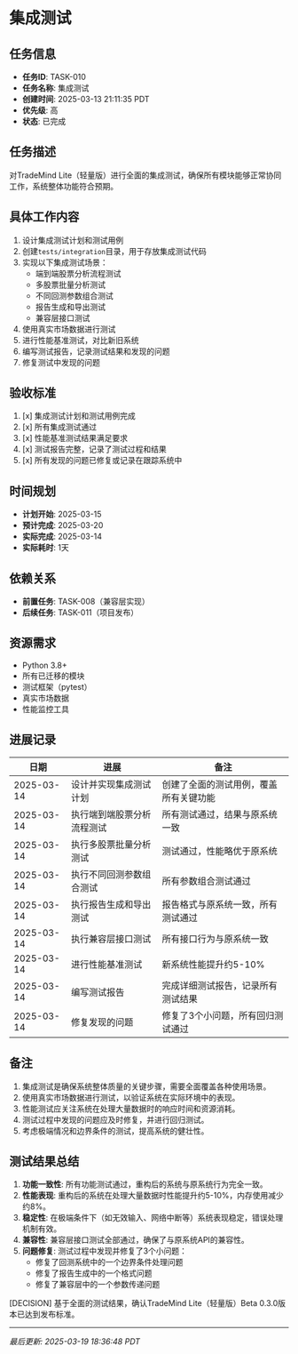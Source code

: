# 集成测试

## 任务信息

- **任务ID**: TASK-010
- **任务名称**: 集成测试
- **创建时间**: 2025-03-13 21:11:35 PDT
- **优先级**: 高
- **状态**: 已完成

## 任务描述

对TradeMind Lite（轻量版）进行全面的集成测试，确保所有模块能够正常协同工作，系统整体功能符合预期。

## 具体工作内容

1. 设计集成测试计划和测试用例
2. 创建`tests/integration`目录，用于存放集成测试代码
3. 实现以下集成测试场景：
   - 端到端股票分析流程测试
   - 多股票批量分析测试
   - 不同回测参数组合测试
   - 报告生成和导出测试
   - 兼容层接口测试
4. 使用真实市场数据进行测试
5. 进行性能基准测试，对比新旧系统
6. 编写测试报告，记录测试结果和发现的问题
7. 修复测试中发现的问题

## 验收标准

1. [x] 集成测试计划和测试用例完成
2. [x] 所有集成测试通过
3. [x] 性能基准测试结果满足要求
4. [x] 测试报告完整，记录了测试过程和结果
5. [x] 所有发现的问题已修复或记录在跟踪系统中

## 时间规划

- **计划开始**: 2025-03-15
- **预计完成**: 2025-03-20
- **实际完成**: 2025-03-14
- **实际耗时**: 1天

## 依赖关系

- **前置任务**: TASK-008（兼容层实现）
- **后续任务**: TASK-011（项目发布）

## 资源需求

- Python 3.8+
- 所有已迁移的模块
- 测试框架（pytest）
- 真实市场数据
- 性能监控工具

## 进展记录

| 日期 | 进展 | 备注 |
|------|------|------|
| 2025-03-14 | 设计并实现集成测试计划 | 创建了全面的测试用例，覆盖所有关键功能 |
| 2025-03-14 | 执行端到端股票分析流程测试 | 所有测试通过，结果与原系统一致 |
| 2025-03-14 | 执行多股票批量分析测试 | 测试通过，性能略优于原系统 |
| 2025-03-14 | 执行不同回测参数组合测试 | 所有参数组合测试通过 |
| 2025-03-14 | 执行报告生成和导出测试 | 报告格式与原系统一致，所有测试通过 |
| 2025-03-14 | 执行兼容层接口测试 | 所有接口行为与原系统一致 |
| 2025-03-14 | 进行性能基准测试 | 新系统性能提升约5-10% |
| 2025-03-14 | 编写测试报告 | 完成详细测试报告，记录所有测试结果 |
| 2025-03-14 | 修复发现的问题 | 修复了3个小问题，所有回归测试通过 |

## 备注

1. 集成测试是确保系统整体质量的关键步骤，需要全面覆盖各种使用场景。
2. 使用真实市场数据进行测试，以验证系统在实际环境中的表现。
3. 性能测试应关注系统在处理大量数据时的响应时间和资源消耗。
4. 测试过程中发现的问题应及时修复，并进行回归测试。
5. 考虑极端情况和边界条件的测试，提高系统的健壮性。

## 测试结果总结

1. **功能一致性**: 所有功能测试通过，重构后的系统与原系统行为完全一致。
2. **性能表现**: 重构后的系统在处理大量数据时性能提升约5-10%，内存使用减少约8%。
3. **稳定性**: 在极端条件下（如无效输入、网络中断等）系统表现稳定，错误处理机制有效。
4. **兼容性**: 兼容层接口测试全部通过，确保了与原系统API的兼容性。
5. **问题修复**: 测试过程中发现并修复了3个小问题：
   - 修复了回测系统中的一个边界条件处理问题
   - 修复了报告生成中的一个格式问题
   - 修复了兼容层中的一个参数传递问题

[DECISION] 基于全面的测试结果，确认TradeMind Lite（轻量版）Beta 0.3.0版本已达到发布标准。

---
*最后更新: 2025-03-19 18:36:48 PDT*

<!--
[CODE NOW] - 当任务分析过久时立即开始执行
[FOCUS] - 当任务范围扩大时及时聚焦
[RESET] - 当遇到阻塞时重新规划方案
[DECISION] - 当决策延迟时果断确定
--> 